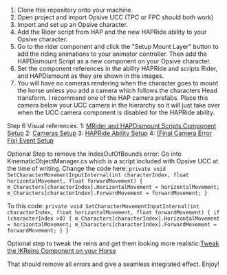 1) Clone this repository onto your machine.
2) Open project and import Opsive UCC (TPC or FPC should both work)
3) Import and set up an Opsive character.
4) Add the Rider script from HAP and the new HAPRide ability to your Opsive character.
5) Go to the rider component and click the "Setup Mount Layer" button to add the riding animations to your animator controller. Then add the HAPDismount Script as a new component on your Opsive character.
6) Set the component references in the ability HAPRide and scripts Rider, and HAPDismount as they are shown in the images.
7) You will have no cameras rendering when the character goes to mount the horse unless you add a camera which follows the characters Head transform. I recommend one of the HAP camera prefabs. Place this camera below your UCC camera in the hierarchy so it will just take over when the UCC camera component is disabled for the HAPRide ability.


Step 6 Visual references.
1:
[MRider and HAPDismount Scripts Component Setup](https://pasteboard.co/IKbtLRD.jpg)
2:
[Cameras Setup](https://pasteboard.co/IKbsXpV.jpg)
3:
[HAPRide Ability Setup](https://pasteboard.co/IKbtaxm.jpg)
4:
[(Final Camera Error Fix) Event Setup](https://pasteboard.co/INcuX2v.jpg)

Optional Step to remove the IndexOutOfBounds error:
Go into KinematicObjectManager.cs which is a script included with Opsive UCC at the time of writing.
Change the code here:
 `private void SetCharacterMovementInputInternal(int characterIndex, float horizontalMovement, float forwardMovement)
        {
            m_Characters[characterIndex].HorizontalMovement = horizontalMovement;
            m_Characters[characterIndex].ForwardMovement = forwardMovement;
        }`
        
To this code:
 `private void SetCharacterMovementInputInternal(int characterIndex, float horizontalMovement, float forwardMovement)
        {
            if (characterIndex >0) {
            m_Characters[characterIndex].HorizontalMovement = horizontalMovement;
            m_Characters[characterIndex].ForwardMovement = forwardMovement;
            }
        }`


Optional step to tweak the reins and get them looking more realistic:[Tweak the IKReins Component on your Horse](https://pasteboard.co/IQ5Ourm.jpg)

That should remove all errors and give a seamless integrated effect.
Enjoy!
